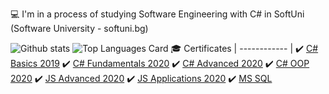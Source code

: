 
 💻 I'm in a process of studying Software Engineering with C# in SoftUni (Software University - softuni.bg)

![Github stats](https://github-readme-stats.vercel.app/api?username=YavorTsanev&count_private=true&true&hide=issues&show_icons=true&layout=compact)
![Top Languages Card](https://github-readme-stats.vercel.app/api/top-langs/?username=YavorTsanev&layout=compact)
🎓 Certificates |
------------ |
✔️ [C# Basics 2019](https://softuni.bg/certificates/details/73363/829c2885) 
✔️ [ C# Fundamentals 2020](https://softuni.bg/certificates/details/80136/b25e04c9) 
✔️ [ C# Advanced 2020](https://softuni.bg/certificates/details/83339/463106b4) 
✔️ [C# OOP 2020](https://softuni.bg/certificates/details/95863/ad1d85cb) 
✔️ [JS Advanced 2020](https://softuni.bg/certificates/details/90657/63dfc75f) 
✔️ [JS Applications 2020](https://softuni.bg/certificates/details/95332/6b22eb10)
✔️ [MS SQL](https://softuni.bg/certificates/details/98034/a932e1cd)
